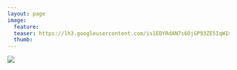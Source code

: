 ```yaml
---
layout: page
image:
  feature:
  teaser: https://lh3.googleusercontent.com/is1EDYRdAN7s6OjGP93ZE5IqWImy-jcnt_iDTBqJGJE=w245
  thumb:
---
```


[![](https://dl.dropboxusercontent.com/sh/ea1wtnz7z734o12/AABFREvxyp6pWNlrsNOn4gr5a/mikin-kuvat/3/IMG26254-800px.jpg)](https://dl.dropboxusercontent.com/sh/ea1wtnz7z734o12/AAANlZrO6aZBNepmdUJx_bbZa/mikin-kuvat/3/IMG26254.jpg)
